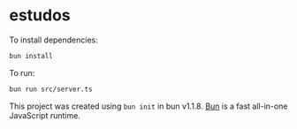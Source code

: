 # estudos

To install dependencies:

```bash
bun install
```

To run:

```bash
bun run src/server.ts
```

This project was created using `bun init` in bun v1.1.8. [Bun](https://bun.sh) is a fast all-in-one JavaScript runtime.
